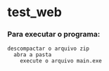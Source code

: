 # test_web

### Para executar o programa:
    descompactar o arquivo zip
      abra a pasta
        execute o arquivo main.exe

 
